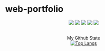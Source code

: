 # web-portfolio
<div align="center">
	<img src="https://img.shields.io/badge/java-007396?style=flat&logo=Java&logoColor=white" />
	<img src="https://img.shields.io/badge/spring-6DB33F?style=flat&logo=Spring&logoColor=white" />
	<img src="https://img.shields.io/badge/HTML5-E34F26?style=flat&logo=HTML5&logoColor=white" />
	<img src="https://img.shields.io/badge/CSS3-1572B6?style=flat&logo=CSS3&logoColor=white" />		
	<img src="https://img.shields.io/badge/Oracle-F80000?style=flat&logo=Oracle&logoColor=white" />		
<br>
<br>

My Github State
<br>
[![Top Langs](https://github-readme-stats.vercel.app/api/top-langs/?username=knagki&layout=compact)](https://github.com/knagki)	
</div>



